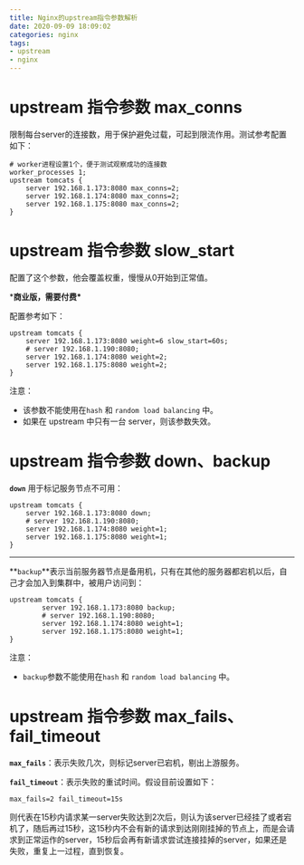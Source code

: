 ```yaml
---
title: Nginx的upstream指令参数解析
date: 2020-09-09 18:09:02
categories: nginx
tags: 
- upstream
- nginx
---
```


# **upstream 指令参数 max_conns**

限制每台server的连接数，用于保护避免过载，可起到限流作用。测试参考配置如下：

```
# worker进程设置1个，便于测试观察成功的连接数
worker_processes 1;
upstream tomcats { 
    server 192.168.1.173:8080 max_conns=2; 
    server 192.168.1.174:8080 max_conns=2; 
    server 192.168.1.175:8080 max_conns=2;
}
```

# **upstream 指令参数 slow_start**

配置了这个参数，他会覆盖权重，慢慢从0开始到正常值。

***商业版，需要付费\***

配置参考如下：

```
upstream tomcats { 
    server 192.168.1.173:8080 weight=6 slow_start=60s;
    # server 192.168.1.190:8080; 
    server 192.168.1.174:8080 weight=2; 
    server 192.168.1.175:8080 weight=2;
}
```

注意：

- 该参数不能使用在`hash` 和 `random load balancing` 中。
- 如果在 upstream 中只有一台 server，则该参数失效。

# **upstream 指令参数 down、backup**

**`down`** 用于标记服务节点不可用：

```
upstream tomcats { 
	server 192.168.1.173:8080 down;
	# server 192.168.1.190:8080; 
	server 192.168.1.174:8080 weight=1; 
	server 192.168.1.175:8080 weight=1;
}
```

------

**`backup`**表示当前服务器节点是备用机，只有在其他的服务器都宕机以后，自己才会加入到集群中，被用户访问到：

```
upstream tomcats { 
		server 192.168.1.173:8080 backup;
		# server 192.168.1.190:8080; 
		server 192.168.1.174:8080 weight=1; 
		server 192.168.1.175:8080 weight=1;
}
```

注意：

- `backup`参数不能使用在`hash` 和 `random load balancing` 中。

# **upstream 指令参数 max_fails、fail_timeout**

**`max_fails`**：表示失败几次，则标记server已宕机，剔出上游服务。

**`fail_timeout`**：表示失败的重试时间。假设目前设置如下：

```
max_fails=2 fail_timeout=15s
```

则代表在15秒内请求某一server失败达到2次后，则认为该server已经挂了或者宕机了，随后再过15秒，这15秒内不会有新的请求到达刚刚挂掉的节点上，而是会请求到正常运作的server，15秒后会再有新请求尝试连接挂掉的server，如果还是失败，重复上一过程，直到恢复。

